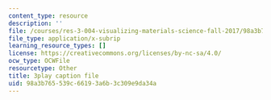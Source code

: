 ```yaml
---
content_type: resource
description: ''
file: /courses/res-3-004-visualizing-materials-science-fall-2017/98a3b765539c66193a6b3c309e9da34a_4-YaJUUTrNw.srt
file_type: application/x-subrip
learning_resource_types: []
license: https://creativecommons.org/licenses/by-nc-sa/4.0/
ocw_type: OCWFile
resourcetype: Other
title: 3play caption file
uid: 98a3b765-539c-6619-3a6b-3c309e9da34a
---
```

